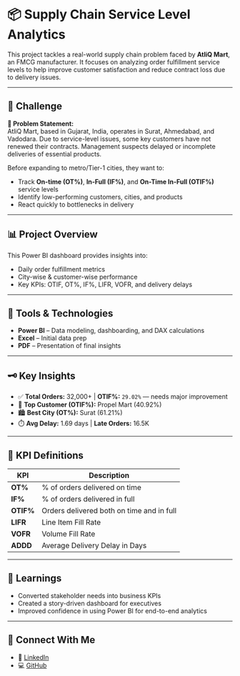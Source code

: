 # 📦 Supply Chain Service Level Analytics

This project tackles a real-world supply chain problem faced by **AtliQ Mart**, an FMCG manufacturer. It focuses on analyzing order fulfillment service levels to help improve customer satisfaction and reduce contract loss due to delivery issues.

---

## 🚀 Challenge

**🎯 Problem Statement:**  
AtliQ Mart, based in Gujarat, India, operates in Surat, Ahmedabad, and Vadodara. Due to service-level issues, some key customers have not renewed their contracts. Management suspects delayed or incomplete deliveries of essential products.

Before expanding to metro/Tier-1 cities, they want to:
- Track **On-time (OT%)**, **In-Full (IF%)**, and **On-Time In-Full (OTIF%)** service levels
- Identify low-performing customers, cities, and products
- React quickly to bottlenecks in delivery

---

## 📊 Project Overview

This Power BI dashboard provides insights into:
- Daily order fulfillment metrics
- City-wise & customer-wise performance
- Key KPIs: OTIF, OT%, IF%, LIFR, VOFR, and delivery delays

---

## 🧰 Tools & Technologies

- **Power BI** – Data modeling, dashboarding, and DAX calculations  
- **Excel** – Initial data prep  
- **PDF** – Presentation of final insights  

---

## 🗝️ Key Insights

- ✅ **Total Orders:** 32,000+ | **OTIF%:** `29.02%` — needs major improvement  
- 🚚 **Top Customer (OTIF%):** Propel Mart (40.92%)  
- 🏙️ **Best City (OT%):** Surat (61.21%)  
- ⏱️ **Avg Delay:** 1.69 days | **Late Orders:** 16.5K  

---

## 📌 KPI Definitions

| KPI      | Description |
|----------|-------------|
| **OT%**  | % of orders delivered on time |
| **IF%**  | % of orders delivered in full |
| **OTIF%**| Orders delivered both on time and in full |
| **LIFR** | Line Item Fill Rate |
| **VOFR** | Volume Fill Rate |
| **ADDD** | Average Delivery Delay in Days |

---

## 🧠 Learnings

- Converted stakeholder needs into business KPIs  
- Created a story-driven dashboard for executives  
- Improved confidence in using Power BI for end-to-end analytics  

---

## 🔗 Connect With Me

- 💼 [LinkedIn](https://www.linkedin.com/in/ekanshisaxena/)
- 💻 [GitHub](https://github.com/its-ekanshi)
